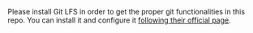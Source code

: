 Please install Git LFS in order to get the proper git functionalities in this repo. You can install it and configure it [following their official page](https://git-lfs.github.com/).

